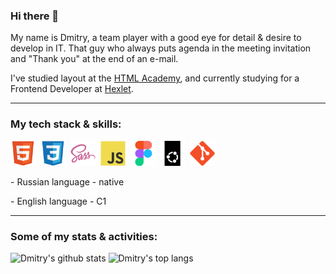 ### Hi there 👋

My name is Dmitry, a team player with a good eye for detail & desire to develop in IT. That guy who always puts agenda in the meeting invitation and "Thank you" at the end of an e-mail.

I've studied layout at the [HTML Academy](https://htmlacademy.ru/), and currently studying for a Frontend Developer at [Hexlet](https://ru.hexlet.io/).

---
### My tech stack & skills:
<p>
  <div>
    <img src="https://github.com/devicons/devicon/blob/master/icons/html5/html5-original.svg" title="HTML5" alt="HTML" width="40" height="40"/>&nbsp;
    <img src="https://github.com/devicons/devicon/blob/master/icons/css3/css3-original.svg" title="CSS3" alt="CSS" width="40" height="40"/>&nbsp;
    <img src="https://github.com/devicons/devicon/blob/master/icons/sass/sass-original.svg" title="SASS" alt="SASS" width="40" height="40"/>&nbsp;
    <img src="https://github.com/devicons/devicon/blob/master/icons/javascript/javascript-original.svg" title="JavaScript" alt="JavaScript" width="40" height="40"/>&nbsp;
    <img src="https://github.com/devicons/devicon/blob/master/icons/figma/figma-original.svg" title="Figma" alt="Figma" width="40" height="40"/>&nbsp;
    <img src="https://github.com/devicons/devicon/blob/master/icons/ubuntu/ubuntu-plain.svg" title="Ubuntu" alt="Ubuntu" width="40" height="40"/>&nbsp;
    <img src="https://github.com/devicons/devicon/blob/master/icons/git/git-original.svg" title="Git" alt="Git" width="40" height="40"/>&nbsp;
  </div>
</p>
<p>- Russian language - native
</p>
<p>- English language - C1
</p>

---
### Some of my stats & activities:
<p>
  <div>
    <img margin-right="20px" src="https://github-readme-stats.vercel.app/api?username=dmitry1210&show_icons=true&bg_color=00000000" title="Dmitry's github stats" alt="Dmitry's github stats"/>
    <img align="top" src="https://github-readme-stats.vercel.app/api/top-langs/?username=dmitry1210&layout=compact&langs_count=10" title="Dmitry's top langs" alt="Dmitry's top langs"/>
  </div>
</p>

<!--
![LeetCode Stats](https://leetcard.jacoblin.cool/dmitry1210?theme=light&font=Maven%20Pro)


**dmitry1210/dmitry1210** is a ✨ _special_ ✨ repository because its `README.md` (this file) appears on your GitHub profile.

Here are some ideas to get you started:

- 🔭 I’m currently working on ...
- 🌱 I’m currently learning ...
- 👯 I’m looking to collaborate on ...
- 🤔 I’m looking for help with ...
- 💬 Ask me about ...
- 📫 How to reach me: ...
- 😄 Pronouns: ...
- ⚡ Fun fact: ...
-->
